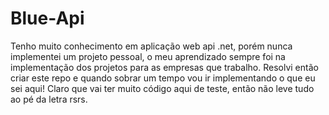 # Blue-Api
Tenho muito conhecimento em aplicação web api .net,
porém nunca implementei um projeto pessoal, 
o meu aprendizado sempre foi na implementação dos projetos para as empresas que trabalho.
Resolvi então criar este repo e quando sobrar um tempo vou ir implementando o que eu sei aqui!
Claro que vai ter muito código aqui de teste, então não leve tudo ao pé da letra rsrs.
